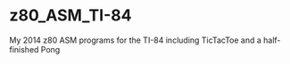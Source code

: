 # z80_ASM_TI-84
My 2014 z80 ASM programs for the TI-84 including TicTacToe and a half-finished Pong
